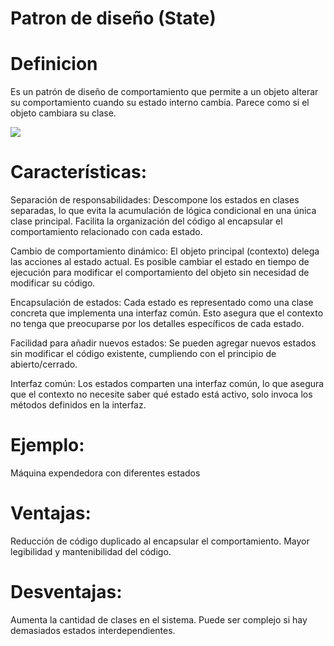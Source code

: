 # Patron de diseño (State) 

# Definicion 
Es un patrón de diseño de comportamiento que permite a un objeto alterar su comportamiento cuando su estado interno cambia. Parece como si el objeto cambiara su clase.

![](/img/img2.webp)

# Características: 

Separación de responsabilidades:
Descompone los estados en clases separadas, lo que evita la acumulación de lógica condicional en una única clase principal. Facilita la organización del código al encapsular el comportamiento relacionado con cada estado.

Cambio de comportamiento dinámico:
El objeto principal (contexto) delega las acciones al estado actual.
Es posible cambiar el estado en tiempo de ejecución para modificar el comportamiento del objeto sin necesidad de modificar su código.

Encapsulación de estados:
Cada estado es representado como una clase concreta que implementa una interfaz común.
Esto asegura que el contexto no tenga que preocuparse por los detalles específicos de cada estado.

Facilidad para añadir nuevos estados:
Se pueden agregar nuevos estados sin modificar el código existente, cumpliendo con el principio de abierto/cerrado.

Interfaz común:
Los estados comparten una interfaz común, lo que asegura que el contexto no necesite saber qué estado está activo, solo invoca los métodos definidos en la interfaz.

# Ejemplo: 

Máquina expendedora con diferentes estados

# Ventajas: 

Reducción de código duplicado al encapsular el comportamiento.
Mayor legibilidad y mantenibilidad del código.

# Desventajas: 

Aumenta la cantidad de clases en el sistema.
Puede ser complejo si hay demasiados estados interdependientes.